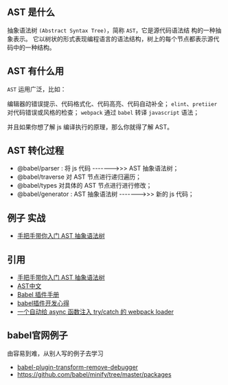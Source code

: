 ## AST 是什么
抽象语法树 `(Abstract Syntax Tree)`，简称 `AST`，它是源代码语法结
构的一种抽象表示。
它以树状的形式表现编程语言的语法结构，树上的每个节点都表示源代码中的一种结构。

## AST 有什么用
`AST` 运用广泛，比如：

编辑器的错误提示、代码格式化、代码高亮、代码自动补全；
`elint`、`pretiier` 对代码错误或风格的检查；
`webpack` 通过 `babel` 转译 `javascript` 语法；

并且如果你想了解 js 编译执行的原理，那么你就得了解 AST。

## AST 转化过程

- @babel/parser : 将 js 代码 ------->>>  AST 抽象语法树；
- @babel/traverse 对 AST 节点进行递归遍历；
- @babel/types 对具体的 AST 节点进行进行修改；
- @babel/generator :  AST 抽象语法树 ------->>> 新的 js 代码；

## 例子 实战
- [手把手带你入门 AST 抽象语法树](https://juejin.im/post/5e0a245df265da33cf1aea91)


## 引用
- [手把手带你入门 AST 抽象语法树](https://juejin.im/post/5e0a245df265da33cf1aea91)
- [AST中文](http://www.goyth.com/2018/12/23/AST/#ExpressionStatement)
- [Babel 插件手册](https://github.com/jamiebuilds/babel-handbook/blob/master/translations/zh-Hans/plugin-handbook.md#toc-basics)
- [babel插件开发心得](https://juejin.im/post/5b15f43fe51d4506b26e9638)
- [一个自动给 async 函数注入 try/catch 的 webpack loader](https://github.com/yeyan1996/async-catch-loader)

## babel官网例子
由容易到难，从别人写的例子去学习

- [babel-plugin-transform-remove-debugger](https://github.com/babel/minify/blob/master/packages/babel-plugin-transform-remove-debugger/src/index.js)
- https://github.com/babel/minify/tree/master/packages
